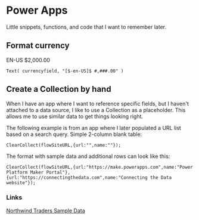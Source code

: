 # Power Apps

Little snippets, functions, and code that I want to remember later.

## Format currency

EN-US $2,000.00

```
Text( currencyfield, "[$-en-US]$ #,###.00" )
```
## Create a Collection by hand

When I have an app where I want to reference specific fields, but I haven't attached to a data source, I like to use a Collection as a placeholder. This allows me to use similar data to get things looking right. 

The following example is from an app where I later populated a URL list based on a search query. Simple 2-column blank table:

```
ClearCollect(flowSiteURL,{url:"",name:""});
```

The format with sample data and additional rows can look like this:

```
ClearCollect(flowSiteURL,{url:"https://make.powerapps.com",name:"Power Platform Maker Portal"},{url:"https://connectingthedata.com",name:"Connecting the Data website"});
```

### Links

[Northwind Traders Sample Data](https://docs.microsoft.com/en-us/powerapps/maker/canvas-apps/northwind-install)
